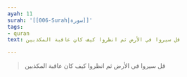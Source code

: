 ```yaml
---
ayah: 11
surah: '[[006-Surah|سورة]]'
tags:
- quran
text: قل سيروا في الأرض ثم انظروا كيف كان عاقبة المكذبين

---
```

> قل سيروا في الأرض ثم انظروا كيف كان عاقبة المكذبين
